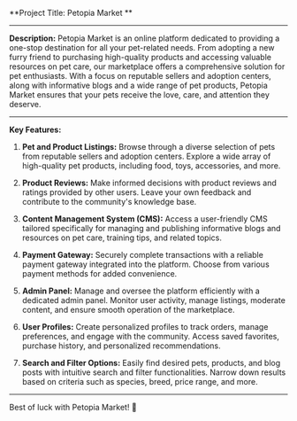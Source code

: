 **Project Title: Petopia Market **

---

**Description:**
Petopia Market is an online platform dedicated to providing a one-stop destination for all your pet-related needs. From adopting a new furry friend to purchasing high-quality products and accessing valuable resources on pet care, our marketplace offers a comprehensive solution for pet enthusiasts. With a focus on reputable sellers and adoption centers, along with informative blogs and a wide range of pet products, Petopia Market ensures that your pets receive the love, care, and attention they deserve.

---

**Key Features:**

1. **Pet and Product Listings:** Browse through a diverse selection of pets from reputable sellers and adoption centers. Explore a wide array of high-quality pet products, including food, toys, accessories, and more.

2. **Product Reviews:** Make informed decisions with product reviews and ratings provided by other users. Leave your own feedback and contribute to the community's knowledge base.

3. **Content Management System (CMS):** Access a user-friendly CMS tailored specifically for managing and publishing informative blogs and resources on pet care, training tips, and related topics.

4. **Payment Gateway:** Securely complete transactions with a reliable payment gateway integrated into the platform. Choose from various payment methods for added convenience.

5. **Admin Panel:** Manage and oversee the platform efficiently with a dedicated admin panel. Monitor user activity, manage listings, moderate content, and ensure smooth operation of the marketplace.

6. **User Profiles:** Create personalized profiles to track orders, manage preferences, and engage with the community. Access saved favorites, purchase history, and personalized recommendations.

7. **Search and Filter Options:** Easily find desired pets, products, and blog posts with intuitive search and filter functionalities. Narrow down results based on criteria such as species, breed, price range, and more.
---
Best of luck with Petopia Market! 🐾
